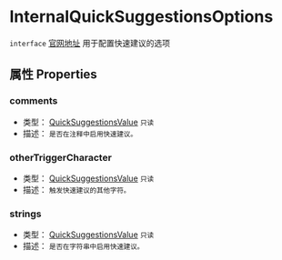 # InternalQuickSuggestionsOptions
`interface` [官网地址](https://microsoft.github.io/monaco-editor/docs.html#interfaces/editor.InternalQuickSuggestionsOptions.html)
用于配置快速建议的选项
## 属性 Properties
### comments
+ 类型： [QuickSuggestionsValue](../aliase.md#quicksuggestionsvalue) `只读` 
+ 描述： `是否在注释中启用快速建议。` 

### otherTriggerCharacter
+ 类型： [QuickSuggestionsValue](../aliase.md#quicksuggestionsvalue) `只读` 
+ 描述： `触发快速建议的其他字符。` 


### strings
+ 类型： [QuickSuggestionsValue](../aliase.md#quicksuggestionsvalue) `只读` 
+ 描述： `是否在字符串中启用快速建议。` 
